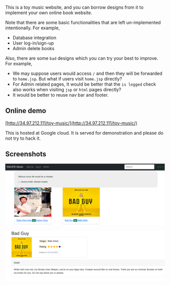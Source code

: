 This is a toy music website, and you can borrow designs from it to implement your own online book website.

Note that there are some basic functionalities that are left un-implemented intentionally. For example,
- Database integration
- User log-in/sign-up
- Admin delete books

Also, there are some `bad` designs which you can try your best to improve. For example, 
- We may suppose users would access `/` and then they will be forwarded to `home.jsp`. But what if users visit `home.jsp` directly?
- For Admin related pages, It would be better that the `is logged` check also works when visiting `jsp` or `html` pages directly? 
- It would be better to reuse nav bar and footer.

## Online demo
[http://34.97.212.111/toy-music/](http://34.97.212.111/toy-music/)

This is hosted at Google cloud. It is served for demonstration and please do not try to hack it.

## Screenshots
![screen 1](screenshot/1.png)

![screen 2](screenshot/2.png)